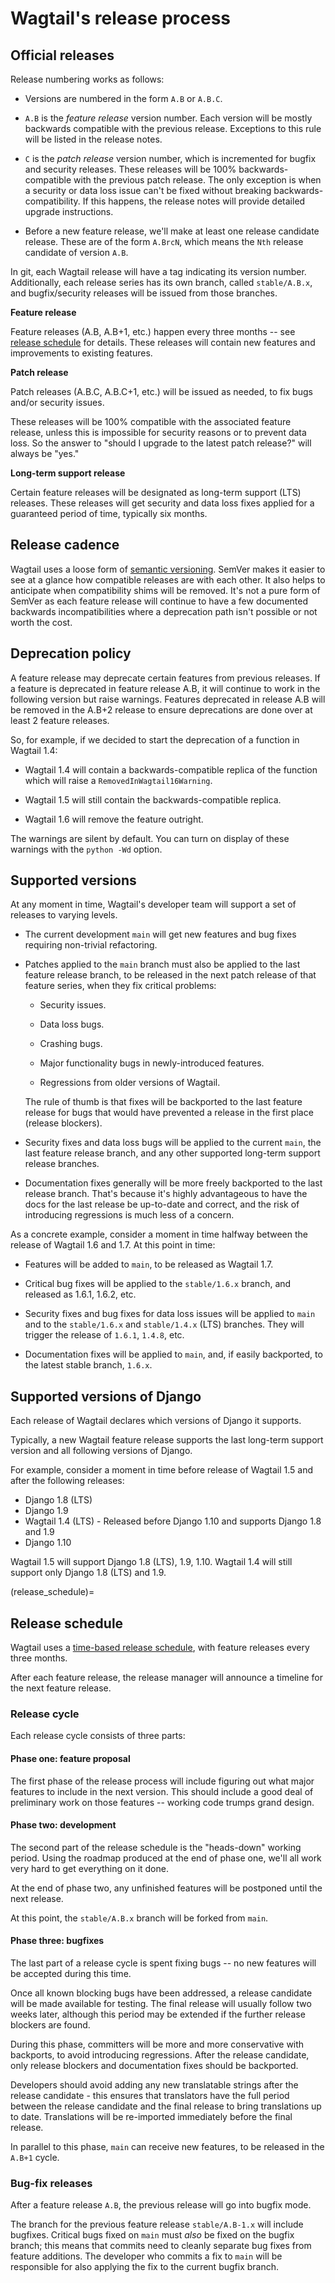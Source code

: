 # Wagtail's release process

## Official releases

Release numbering works as follows:

-   Versions are numbered in the form `A.B` or `A.B.C`.

-   `A.B` is the _feature release_ version number. Each version will be mostly
    backwards compatible with the previous release. Exceptions to this rule will
    be listed in the release notes.

-   `C` is the _patch release_ version number, which is incremented for bugfix
    and security releases. These releases will be 100% backwards-compatible with
    the previous patch release. The only exception is when a security or data
    loss issue can't be fixed without breaking backwards-compatibility. If this
    happens, the release notes will provide detailed upgrade instructions.

-   Before a new feature release, we'll make at least one release candidate
    release. These are of the form `A.BrcN`, which means the
    `Nth` release candidate of version `A.B`.

In git, each Wagtail release will have a tag indicating its version number.
Additionally, each release series has its
own branch, called `stable/A.B.x`, and bugfix/security releases will be
issued from those branches.

**Feature release**

Feature releases (A.B, A.B+1, etc.) happen every three months
-- see [release schedule](release_schedule) for details. These releases will contain new
features and improvements to existing features.

**Patch release**

Patch releases (A.B.C, A.B.C+1, etc.) will be issued as needed, to fix
bugs and/or security issues.

These releases will be 100% compatible with the associated feature release,
unless this is impossible for security reasons or to prevent data loss.
So the answer to "should I upgrade to the latest patch release?" will always
be "yes."

**Long-term support release**

Certain feature releases will be designated as long-term support (LTS)
releases. These releases will get security and data loss fixes applied for
a guaranteed period of time, typically six months.

## Release cadence

Wagtail uses a loose form of [semantic versioning](https://semver.org/).
SemVer makes it easier to see at a glance how compatible releases are with each
other. It also helps to anticipate when compatibility shims will be removed.
It's not a pure form of SemVer as each feature release will continue to have a
few documented backwards incompatibilities where a deprecation path isn't
possible or not worth the cost.

## Deprecation policy

A feature release may deprecate certain features from previous releases. If a
feature is deprecated in feature release A.B, it will continue to work in
the following version but raise warnings. Features deprecated in release A.B
will be removed in the A.B+2 release to ensure deprecations are done
over at least 2 feature releases.

So, for example, if we decided to start the deprecation of a function in
Wagtail 1.4:

-   Wagtail 1.4 will contain a backwards-compatible replica of the function which
    will raise a `RemovedInWagtail16Warning`.

-   Wagtail 1.5 will still contain the backwards-compatible replica.

-   Wagtail 1.6 will remove the feature outright.

The warnings are silent by default. You can turn on display of these warnings
with the `python -Wd` option.

## Supported versions

At any moment in time, Wagtail's developer team will support a set of releases to
varying levels.

-   The current development `main` will get new features and bug fixes
    requiring non-trivial refactoring.

-   Patches applied to the `main` branch must also be applied to the last feature
    release branch, to be released in the next patch release of that feature
    series, when they fix critical problems:

    -   Security issues.

    -   Data loss bugs.

    -   Crashing bugs.

    -   Major functionality bugs in newly-introduced features.

    -   Regressions from older versions of Wagtail.

    The rule of thumb is that fixes will be backported to the last feature
    release for bugs that would have prevented a release in the first place
    (release blockers).

-   Security fixes and data loss bugs will be applied to the current `main`, the
    last feature release branch, and any other supported long-term
    support release branches.

-   Documentation fixes generally will be more freely backported to the last
    release branch. That's because it's highly advantageous to have the docs for
    the last release be up-to-date and correct, and the risk of introducing
    regressions is much less of a concern.

As a concrete example, consider a moment in time halfway between the release of
Wagtail 1.6 and 1.7. At this point in time:

-   Features will be added to `main`, to be released as Wagtail 1.7.

-   Critical bug fixes will be applied to the `stable/1.6.x` branch, and
    released as 1.6.1, 1.6.2, etc.

-   Security fixes and bug fixes for data loss issues will be applied to
    `main` and to the `stable/1.6.x` and `stable/1.4.x` (LTS) branches.
    They will trigger the release of `1.6.1`, `1.4.8`, etc.

-   Documentation fixes will be applied to `main`, and, if easily backported, to
    the latest stable branch, `1.6.x`.

## Supported versions of Django

Each release of Wagtail declares which versions of Django it supports.

Typically, a new Wagtail feature release supports the last long-term support version and
all following versions of Django.

For example, consider a moment in time before release of Wagtail 1.5
and after the following releases:

-   Django 1.8 (LTS)
-   Django 1.9
-   Wagtail 1.4 (LTS) - Released before Django 1.10 and supports Django 1.8 and 1.9
-   Django 1.10

Wagtail 1.5 will support Django 1.8 (LTS), 1.9, 1.10.
Wagtail 1.4 will still support only Django 1.8 (LTS) and 1.9.

(release_schedule)=

## Release schedule

Wagtail uses a [time-based release schedule](https://github.com/wagtail/wagtail/wiki/Release-schedule),
with feature releases every three months.

After each feature release, the release manager will announce a timeline for
the next feature release.

### Release cycle

Each release cycle consists of three parts:

#### Phase one: feature proposal

The first phase of the release process will include figuring out what major
features to include in the next version. This should include a good deal of
preliminary work on those features -- working code trumps grand design.

#### Phase two: development

The second part of the release schedule is the "heads-down" working period.
Using the roadmap produced at the end of phase one, we'll all work very hard to
get everything on it done.

At the end of phase two, any unfinished features will be postponed until the
next release.

At this point, the `stable/A.B.x` branch will be forked from `main`.

#### Phase three: bugfixes

The last part of a release cycle is spent fixing bugs -- no new features will
be accepted during this time.

Once all known blocking bugs have been addressed, a release candidate will be
made available for testing. The final release will usually follow two weeks later,
although this period may be extended if the further release blockers are found.

During this phase, committers will be more and more conservative with
backports, to avoid introducing regressions. After the release candidate, only
release blockers and documentation fixes should be backported.

Developers should avoid adding any new translatable strings after the release
candidate - this ensures that translators have the full period between the release
candidate and the final release to bring translations up to date. Translations
will be re-imported immediately before the final release.

In parallel to this phase, `main` can receive new features, to be released
in the `A.B+1` cycle.

### Bug-fix releases

After a feature release `A.B`, the previous release will go into bugfix
mode.

The branch for the previous feature release `stable/A.B-1.x` will
include bugfixes. Critical bugs fixed on `main` must _also_ be fixed on the
bugfix branch; this means that commits need to cleanly separate bug fixes from
feature additions. The developer who commits a fix to `main` will be
responsible for also applying the fix to the current bugfix branch.
